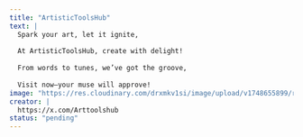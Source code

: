 ```yaml
---
title: "ArtisticToolsHub"
text: |
  Spark your art, let it ignite,
  
  At ArtisticToolsHub, create with delight!
  
  From words to tunes, we’ve got the groove,
  
  Visit now—your muse will approve!
image: "https://res.cloudinary.com/drxmkv1si/image/upload/v1748655899/rts9jci7cz5ozfp97ukr.jpg"
creator: |
  https://x.com/Arttoolshub
status: "pending"
---
```

